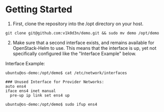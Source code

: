 # Getting Started

1. First, clone the repository into the /opt directory on your host.

```
git clone git@github.com:v1k0d3n/demo.git && sudo mv demo /opt/demo
```

2. Make sure that a second interface exists, and remains available for OpenStack-Helm to use. This means that the interface is up, yet not specifically configured like the "Interface Example" below.

Interface Example:
```
ubuntu@os-demo:/opt/demo$ cat /etc/network/interfaces

### Unused Interface for Provider Networks:
auto ens4
iface ens4 inet manual
  pre-up ip link set ens4 up

ubuntu@os-demo:/opt/demo$ sudo ifup ens4
```
